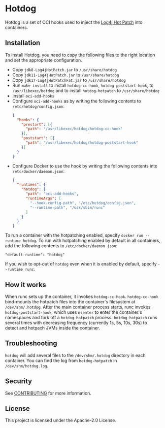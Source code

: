 # Hotdog

Hotdog is a set of OCI hooks used to inject the
[Log4j Hot Patch](https://github.com/corretto/hotpatch-for-apache-log4j2) into
containers.

## Installation

To install Hotdog, you need to copy the following files to the right location
and set the appropriate configuration.

* Copy `jdk8-Log4jHotPatch.jar` to `/usr/share/hotdog`
* Copy `jdk11-Log4jHotPatch.jar` to `/usr/share/hotdog`
* Copy `jdk17-Log4jHotPatchFat.jar` to `/usr/share/hotdog`
* Run `make install` to install `hotdog-cc-hook`, `hotdog-poststart-hook`, to
  `/usr/libexec/hotdog` and to install `hotdog-hotpatch` to `/usr/share/hotdog`
* Install `oci-add-hooks`
* Configure `oci-add-hooks` as by writing the following contents to
  `/etc/hotdog/config.json`:
  ```json
  {
    "hooks": {
      "prestart": [{
        "path": "/usr/libexec/hotdog/hotdog-cc-hook"
      }],
      "poststart": [{
        "path": "/usr/libexec/hotdog/hotdog-poststart-hook"
      }]
    }
  }
  ```
* Configure Docker to use the hook by writing the following contents into
  `/etc/docker/daemon.json`:
  ```json
  {
    "runtimes": {
      "hotdog": {
        "path": "oci-add-hooks",
        "runtimeArgs": [
          "--hook-config-path", "/etc/hotdog/config.json",
          "--runtime-path", "/usr/sbin/runc"
        ]
      }
    }
  }
  ```

To run a container with the hotpatching enabled, specify
`docker run --runtime hotdog`.  To run with hotpatching enabled by default in
all containers, add the following contents to `/etc/docker/daemon.json`:
```
"default-runtime": "hotdog"
```
If you wish to opt-out of `hotdog` even when it is enabled by default, specify
`--runtime runc`.

## How it works

When runc sets up the container, it invokes `hotdog-cc-hook`.  `hotdog-cc-hook`
bind-mounts the hotpatch files into the container's filesystem at
`/dev/shm/.hotdog`.  After the main container process starts, runc invokes
`hotdog-poststart-hook`, which uses `nsenter` to enter the container's
namespaces and fork off a `hotdog-hotpatch` process.  `hotdog-hotpatch` runs
several times with decreasing frequency (currently 1s, 5s, 10s, 30s) to detect
and hotpach JVMs inside the container.

## Troubleshooting

`hotdog` will add several files to the `/dev/shm/.hotdog` directory in each
container.  You can find the log from `hotdog-hotpatch` in
`/dev/shm/hotdog.log`.

## Security

See [CONTRIBUTING](CONTRIBUTING.md#security-issue-notifications) for more information.

## License

This project is licensed under the Apache-2.0 License.